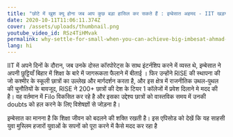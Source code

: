 ```yaml
---
title: "छोटे में खुश क्यू होना जब आप कुछ बड़ा हासिल कर सकते हैं : इम्बेसात अहमद - IIT खड़गपुर, RISE और Filo के संस्थापक"
date: 2020-10-11T11:06:11.374Z
cover: /assets/uploads/thumbnail.png
youtube_video_id: RSz4TiHMvak
permalink: why-settle-for-small-when-you-can-achieve-big-imbesat-ahmad-iit-kharagpur-founder-of-rise-filo
lang: hi
---
```

IIT में अपने दिनों के दौरान, जब उनके दोस्त कॉरपोरेट्स के साथ इंटर्नशिप करने में व्यस्त थे, इम्बेसात ने अपनी छुट्टियाँ बिहार में शिक्षा के बारे में जागरूकता फैलाने में बीताई । फिर उन्होंने RISE की स्थापना की जो कश्मीर के स्कूली छात्रों का उल्लेख और मार्गदर्शन करता है, और इस क्षेत्र में  राजनीतिक उथल-पुथल की चुनौतियों के बावजूद, RISE ने 200+ छात्रों की देश के टियर 1 कॉलेजों में प्रवेश दिलाने मे मदद की है। वह वर्तमान में Filo विकसित कर रहे है और इसका उद्देश्य छात्रों को वास्तविक समय में उनकी doubts को हल करने के लिए विशेषज्ञों से जोड़ना है।

इम्बेसात का मानना है कि शिक्षा जीवन को बदलने की शक्ति रखती है। इस एपिसोड को देखें कि यह साहसी युवा मुस्लिम हजारों युवाओं के सपनों को पूरा करने में कैसे मदद कर रहा है